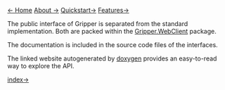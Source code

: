 [← Home](index.md) [About →](about.md) [Quickstart→](quickstart.md) [Features→](features.md)

The public interface of Gripper is separated from the standard implementation. 
Both are packed within the [Gripper.WebClient](https://www.nuget.org/packages/Gripper.WebClient/) package.

The documentation is included in the source code files of the interfaces.

The linked website autogenerated by [doxygen](https://www.doxygen.nl/index.html) provides an easy-to-read way to explore the API.

[index→](api/index.md)